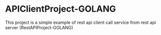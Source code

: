 # APIClientProject-GOLANG

This project is a simple example of rest api client call service from rest api server (RestAPIProject-GOLANG)
